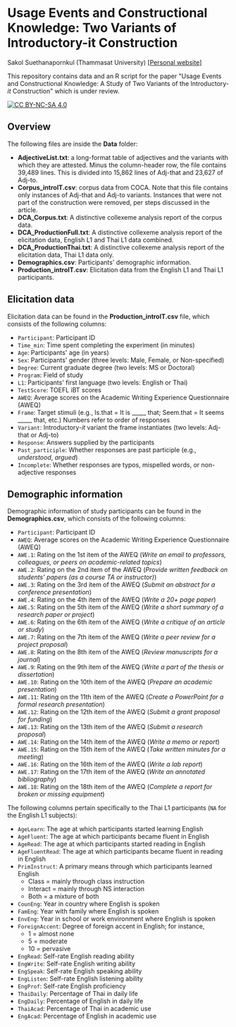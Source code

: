 # Usage Events and Constructional Knowledge: Two Variants of Introductory-it Construction

Sakol Suethanapornkul (Thammasat University) [[Personal website](https://sakol.netlify.app)]

This repository contains data and an R script for the paper "Usage Events and Constructional Knowledge: A Study of Two Variants of the Introductory-*it* Construction" which is under review.


[![CC BY-NC-SA 4.0][cc-by-nc-sa-image]][cc-by-nc-sa]

[cc-by-nc-sa]: http://creativecommons.org/licenses/by-nc-sa/4.0/
[cc-by-nc-sa-image]: https://licensebuttons.net/l/by-nc-sa/4.0/88x31.png


## Overview

The following files are inside the **Data** folder:

* **AdjectiveList.txt**: a long-format table of adjectives and the variants with which they are attested. Minus the column-header row, the file contains 39,489 lines. This is divided into 15,862 lines of Adj-that and 23,627 of Adj-to. 
* **Corpus_introIT.csv**: corpus data from COCA. Note that this file contains only instances of Adj-that and Adj-to variants. Instances that were not part of the construction were removed, per steps discussed in the article.
* **DCA_Corpus.txt**: A distinctive collexeme analysis report of the corpus data.
* **DCA_ProductionFull.txt**: A distinctive collexeme analysis report of the elicitation data, English L1 and Thai L1 data combined.
* **DCA_ProductionThai.txt**: A distinctive collexeme analysis report of the elicitation data, Thai L1 data only.
* **Demographics.csv**: Participants' demographic information.
* **Production_introIT.csv**: Elicitation data from the English L1 and Thai L1 participants.



## Elicitation data

Elicitation data can be found in the **Production_introIT.csv** file, which consists of the following columns:

* `Participant`: Participant ID
* `Time_min`: Time spent completing the experiment (in minutes)
* `Age`: Participants' age (in years)
* `Sex`: Participants' gender (three levels: Male, Female, or Non-specified)
* `Degree`: Current graduate degree (two levels: MS or Doctoral)
* `Program`: Field of study
* `L1`: Participants' first language (two levels: English or Thai)
* `TestScore`: TOEFL iBT scores
* `AWEQ`: Average scores on the Academic Writing Experience Questionnaire (AWEQ)
* `Frame`: Target stimuli (e.g., Is.that = It is _____ that; Seem.that = It seems _____ that, etc.) Numbers refer to order of responses
* `Variant`: Introductory-*it* variant the frame instantiates (two levels: Adj-that or Adj-to)
* `Response`: Answers supplied by the participants
* `Past_participle`: Whether responses are past participle (e.g., *understood*, *argued*)
* `Incomplete`: Whether responses are typos, mispelled words, or non-adjective responses



## Demographic information
Demographic information of study participants can be found in the **Demographics.csv**, which consists of the following columns:

* `Participant`: Participant ID
* `AWEQ`: Average scores on the Academic Writing Experience Questionnaire (AWEQ)
* `AWE.1`: Rating on the 1st item of the AWEQ (*Write an email to professors, colleagues, or peers on academic-related topics*)
* `AWE.2`: Rating on the 2nd item of the AWEQ (*Provide written feedback on students' papers (as a course TA or instructor)*)
* `AWE.3`: Rating on the 3rd item of the AWEQ (*Submit an abstract for a conference presentation*)
* `AWE.4`: Rating on the 4th item of the AWEQ (*Write a 20+ page paper*)
* `AWE.5`: Rating on the 5th item of the AWEQ (*Write a short summary of a research paper or project*)
* `AWE.6`: Rating on the 6th item of the AWEQ (*Write a critique of an article or study*)
* `AWE.7`: Rating on the 7th item of the AWEQ (*Write a peer review for a project proposal*)
* `AWE.8`: Rating on the 8th item of the AWEQ (*Review manuscripts for a journal*)
* `AWE.9`: Rating on the 9th item of the AWEQ (*Write a part of the thesis or dissertation*)
* `AWE.10`: Rating on the 10th item of the AWEQ (*Prepare an academic presentation*)
* `AWE.11`: Rating on the 11th item of the AWEQ (*Create a PowerPoint for a formal research presentation*)
* `AWE.12`: Rating on the 12th item of the AWEQ (*Submit a grant proposal for funding*)
* `AWE.13`: Rating on the 13th item of the AWEQ (*Submit a research proposal*)
* `AWE.14`: Rating on the 14th item of the AWEQ (*Write a memo or report*)
* `AWE.15`: Rating on the 15th item of the AWEQ (*Take written minutes for a meeting*)
* `AWE.16`: Rating on the 16th item of the AWEQ (*Write a lab report*)
* `AWE.17`: Rating on the 17th item of the AWEQ (*Write an annotated bibliography*)
* `AWE.18`: Rating on the 18th item of the AWEQ (*Complete a report for broken or missing equipment*)

The following columns pertain specifically to the Thai L1 participants (`NA` for the English L1 subjects):

* `AgeLearn`: The age at which participants started learning English
* `AgeFluent`: The age at which participants became fluent in English
* `AgeRead`: The age at which participants started reading in English
* `AgeFluentRead`: The age at which participants became fluent in reading in English
* `PrimInstruct`: A primary means through which participants learned English
  - Class = mainly through class instruction
  - Interact = mainly through NS interaction
  - Both = a mixture of both
* `CounEng`: Year in country where English is spoken
* `FamEng`: Year with family where English is spoken
* `EnvEng`: Year in school or work environment where English is spoken
* `ForeignAccent`: Degree of foreign accent in English; for instance,
  - 1 = almost none
  - 5 = moderate
  - 10 = pervasive
* `EngRead`: Self-rate English reading ability
* `EngWrite`: Self-rate English writing ability
* `EngSpeak`: Self-rate English speaking ability
* `EngListen`: Self-rate English listening ability
* `EngProf`: Self-rate English proficiency
* `ThaiDaily`: Percentage of Thai in daily life
* `EngDaily`: Percentage of English in daily life
* `ThaiAcad`: Percentage of Thai in academic use
* `EngAcad`: Percentage of English in academic use

